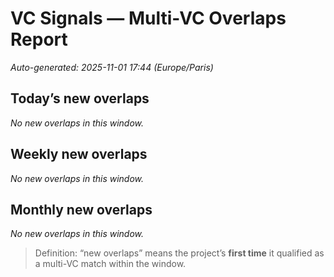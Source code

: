 # VC Signals — Multi-VC Overlaps Report

_Auto-generated: 2025-11-01 17:44 (Europe/Paris)_


## Today’s new overlaps

_No new overlaps in this window._


## Weekly new overlaps

_No new overlaps in this window._


## Monthly new overlaps

_No new overlaps in this window._


> Definition: “new overlaps” means the project’s **first time** it qualified as a multi-VC match within the window.

